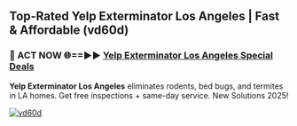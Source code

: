 ## Top-Rated Yelp Exterminator Los Angeles | Fast & Affordable (vd60d)

<h3>🐜 ACT NOW 🌐==►► <a href="https://tinyurl.com/2dysvsjj" rel="nofollow">Yelp Exterminator Los Angeles Special Deals</a></h3>

**Yelp Exterminator Los Angeles** eliminates rodents, bed bugs, and termites in LA homes. Get free inspections + same-day service. New Solutions 2025!

[![vd60d](https://i.imgur.com/JCYaghj.jpeg)](https://tinyurl.com/2dysvsjj)